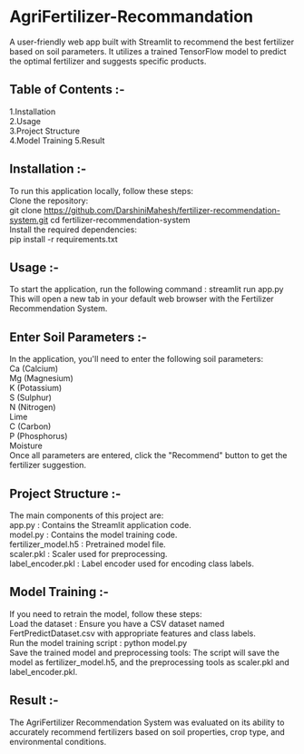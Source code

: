# AgriFertilizer-Recommandation
A user-friendly web app built with Streamlit to recommend the best fertilizer based on soil parameters. It utilizes a trained TensorFlow model to predict the optimal fertilizer and suggests specific products.

## Table of Contents :-
  1.Installation  
2.Usage  
3.Project Structure  
4.Model Training 
5.Result  


## Installation :-  
To run this application locally, follow these steps:  
Clone the repository:  
git clone https://github.com/DarshiniMahesh/fertilizer-recommendation-system.git
cd fertilizer-recommendation-system  
Install the required dependencies:  
pip install -r requirements.txt  

## Usage :-  
To start the application, run the following command : streamlit run app.py  
This will open a new tab in your default web browser with the Fertilizer Recommendation System.  

## Enter Soil Parameters :-  
In the application, you'll need to enter the following soil parameters:  
Ca (Calcium)  
Mg (Magnesium)  
K (Potassium)  
S (Sulphur)  
N (Nitrogen)  
Lime  
C (Carbon)  
P (Phosphorus)  
Moisture  
Once all parameters are entered, click the "Recommend" button to get the fertilizer suggestion.  

## Project Structure :-  
The main components of this project are:  
app.py : Contains the Streamlit application code.  
model.py : Contains the model training code.  
fertilizer_model.h5 : Pretrained model file.  
scaler.pkl : Scaler used for preprocessing.  
label_encoder.pkl : Label encoder used for encoding class labels.  

## Model Training :-  
If you need to retrain the model, follow these steps:  
Load the dataset : Ensure you have a CSV dataset named FertPredictDataset.csv with appropriate features and class labels.  
Run the model training script : python model.py  
Save the trained model and preprocessing tools: The script will save the model as fertilizer_model.h5, and the preprocessing tools as scaler.pkl and label_encoder.pkl.  

## Result :-
The AgriFertilizer Recommendation System was evaluated on its ability to accurately recommend fertilizers based on soil properties, crop type, and environmental conditions.
